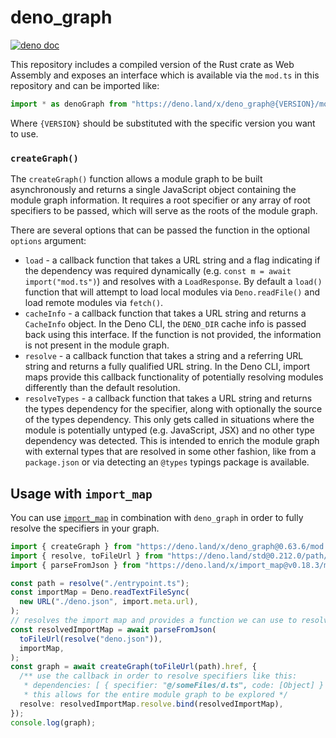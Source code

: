 # deno_graph

[![deno doc](https://doc.deno.land/badge.svg)](https://doc.deno.land/https://deno.land/x/deno_graph/mod.ts)

This repository includes a compiled version of the Rust crate as Web Assembly
and exposes an interface which is available via the `mod.ts` in this repository
and can be imported like:

```js
import * as denoGraph from "https://deno.land/x/deno_graph@{VERSION}/mod.ts";
```

Where `{VERSION}` should be substituted with the specific version you want to
use.

### `createGraph()`

The `createGraph()` function allows a module graph to be built asynchronously
and returns a single JavaScript object containing the module graph information.
It requires a root specifier or any array of root specifiers to be passed, which
will serve as the roots of the module graph.

There are several options that can be passed the function in the optional
`options` argument:

- `load` - a callback function that takes a URL string and a flag indicating if
  the dependency was required dynamically (e.g.
  `const m = await import("mod.ts")`) and resolves with a `LoadResponse`. By
  default a `load()` function that will attempt to load local modules via
  `Deno.readFile()` and load remote modules via `fetch()`.
- `cacheInfo` - a callback function that takes a URL string and returns a
  `CacheInfo` object. In the Deno CLI, the `DENO_DIR` cache info is passed back
  using this interface. If the function is not provided, the information is not
  present in the module graph.
- `resolve` - a callback function that takes a string and a referring URL string
  and returns a fully qualified URL string. In the Deno CLI, import maps provide
  this callback functionality of potentially resolving modules differently than
  the default resolution.
- `resolveTypes` - a callback function that takes a URL string and returns the
  types dependency for the specifier, along with optionally the source of the
  types dependency. This only gets called in situations where the module is
  potentially untyped (e.g. JavaScript, JSX) and no other type dependency was
  detected. This is intended to enrich the module graph with external types that
  are resolved in some other fashion, like from a `package.json` or via
  detecting an `@types` typings package is available.

## Usage with `import_map`

You can use [`import_map`](https://deno.land/x/import_map) in combination with
`deno_graph` in order to fully resolve the specifiers in your graph.

```ts
import { createGraph } from "https://deno.land/x/deno_graph@0.63.6/mod.ts";
import { resolve, toFileUrl } from "https://deno.land/std@0.212.0/path/mod.ts";
import { parseFromJson } from "https://deno.land/x/import_map@v0.18.3/mod.ts";

const path = resolve("./entrypoint.ts");
const importMap = Deno.readTextFileSync(
  new URL("./deno.json", import.meta.url),
);
// resolves the import map and provides a function we can use to resolve specifiers
const resolvedImportMap = await parseFromJson(
  toFileUrl(resolve("deno.json")),
  importMap,
);
const graph = await createGraph(toFileUrl(path).href, {
  /** use the callback in order to resolve specifiers like this:
   * dependencies: [ { specifier: "@/someFiles/d.ts", code: [Object] } ],
   * this allows for the entire module graph to be explored */
  resolve: resolvedImportMap.resolve.bind(resolvedImportMap),
});
console.log(graph);
```
